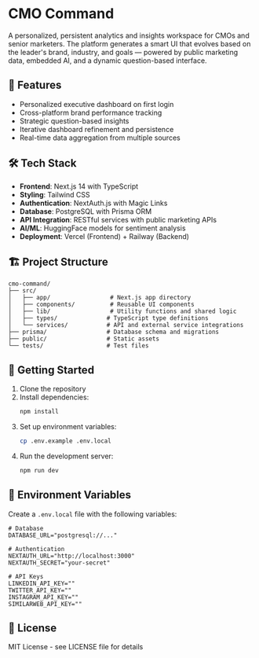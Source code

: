 # CMO Command

A personalized, persistent analytics and insights workspace for CMOs and senior marketers. The platform generates a smart UI that evolves based on the leader's brand, industry, and goals — powered by public marketing data, embedded AI, and a dynamic question-based interface.

## 🚀 Features

- Personalized executive dashboard on first login
- Cross-platform brand performance tracking
- Strategic question-based insights
- Iterative dashboard refinement and persistence
- Real-time data aggregation from multiple sources

## 🛠️ Tech Stack

- **Frontend**: Next.js 14 with TypeScript
- **Styling**: Tailwind CSS
- **Authentication**: NextAuth.js with Magic Links
- **Database**: PostgreSQL with Prisma ORM
- **API Integration**: RESTful services with public marketing APIs
- **AI/ML**: HuggingFace models for sentiment analysis
- **Deployment**: Vercel (Frontend) + Railway (Backend)

## 🏗️ Project Structure

```
cmo-command/
├── src/
│   ├── app/                 # Next.js app directory
│   ├── components/          # Reusable UI components
│   ├── lib/                 # Utility functions and shared logic
│   ├── types/              # TypeScript type definitions
│   └── services/           # API and external service integrations
├── prisma/                 # Database schema and migrations
├── public/                 # Static assets
└── tests/                  # Test files
```

## 🚦 Getting Started

1. Clone the repository
2. Install dependencies:
   ```bash
   npm install
   ```
3. Set up environment variables:
   ```bash
   cp .env.example .env.local
   ```
4. Run the development server:
   ```bash
   npm run dev
   ```

## 🔑 Environment Variables

Create a `.env.local` file with the following variables:

```env
# Database
DATABASE_URL="postgresql://..."

# Authentication
NEXTAUTH_URL="http://localhost:3000"
NEXTAUTH_SECRET="your-secret"

# API Keys
LINKEDIN_API_KEY=""
TWITTER_API_KEY=""
INSTAGRAM_API_KEY=""
SIMILARWEB_API_KEY=""
```

## 📝 License

MIT License - see LICENSE file for details 